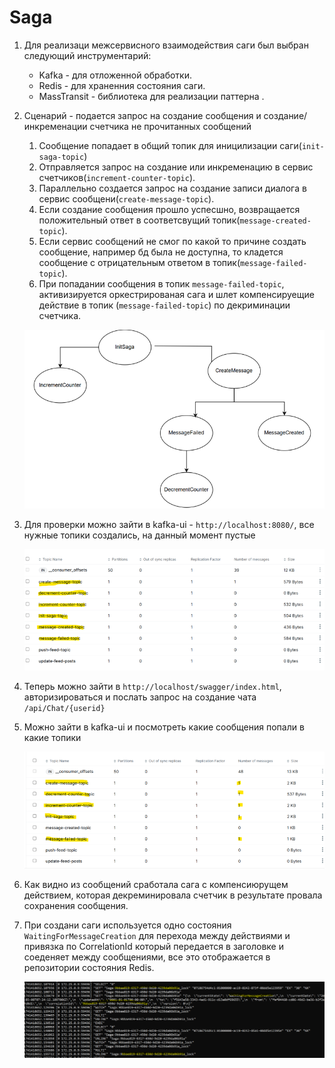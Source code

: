 # Saga 

1. Для реализаци межсервисного взаимодействия саги был выбран следующий инструментарий:

   * Kafka - для отложенной обработки.
   * Redis - для храненния состояния саги.
   * MassTransit - библиотека для реализации паттерна .

2. Сценарий - подается запрос на создание сообщения и создание/инкременации счетчика не прочитанных сообщений
   
   1) Сообщение попадает в общий топик для иницилизации саги(`init-saga-topic`)
   2) Отправляется запрос на создание или инкременацию в сервис счетчиков(`increment-counter-topic`).
   3) Параллельно создается запрос на создание записи диалога в сервис сообщени(`create-message-topic`).
   4) Если создание сообщения прошло успесшно, возвращается положительный ответ в соответсвущий топик(`message-created-topic`).
   5) Если сервис сообщений не смог по какой то причине создать сообщение, например бд была не доступна, то кладется сообщение 
      с отрицательным ответом в топик(`message-failed-topic`).
   6) При попадании сообщения в топик `message-failed-topic`, активизируется оркестрированая сага 
      и шлет компенсируещие действие в топик (`message-failed-topic`) по декриминации счетчика.


     ![saga](https://github.com/olegtar83/OtusHomework/blob/master/Reports/Saga/diagram.png)

3) Для проверки можно зайти в kafka-ui - `http://localhost:8080/`, все нужные топики создались, на данный момент пустые
     
     ![kafka-ui](https://github.com/olegtar83/OtusHomework/blob/master/Reports/Saga/kafka-ui.png)

4) Теперь можно зайти в `http://localhost/swagger/index.html`, авторизироваться и послать запрос на создание чата `/api/Chat/{userid}`

5) Можно зайти в kafka-ui и посмотреть какие сообщения попали в какие топики

     ![kafka-saga](https://github.com/olegtar83/OtusHomework/blob/master/Reports/Saga/kafka-saga.png)

6) Как видно из сообщений сработала сага с компенсиюрущем действием, которая декреминировала
   счетчик в результате провала сохранения сообщения.

7) При создани саги используется одно состояния `WaitingForMessageCreation` для перехода между действиями и 
   привязка по CorrelationId который передается в заголовке и соеденяет между сообщениями, все это отображается в репозитории состояния Redis.

   ![redis-saga](https://github.com/olegtar83/OtusHomework/blob/master/Reports/Saga/redis-saga.png)
  
